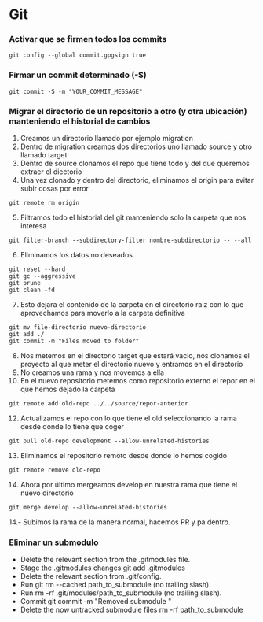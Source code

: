 # Git

### Activar que se firmen todos los commits
```console
git config --global commit.gpgsign true
```

### Firmar un commit determinado (-S)
```console
git commit -S -m "YOUR_COMMIT_MESSAGE"
```

### Migrar el directorio de un repositorio a otro (y otra ubicación) manteniendo el historial de cambios
1. Creamos un directorio llamado por ejemplo migration
2. Dentro de migration creamos dos directorios uno llamado source y otro llamado target
3. Dentro de source clonamos el repo que tiene todo y del que queremos extraer el diectorio
4. Una vez clonado y dentro del directorio, eliminamos el origin para evitar subir cosas por error
```console
git remote rm origin
```
5. Filtramos todo el historial del git manteniendo solo la carpeta que nos interesa
```console
git filter-branch --subdirectory-filter nombre-subdirectorio -- --all
```
6. Eliminamos los datos no deseados
```console
git reset --hard
git gc --aggressive 
git prune
git clean -fd
``` 
7. Esto dejara el contenido de la carpeta en el directorio raiz con lo que aprovechamos para moverlo a la carpeta definitiva
```console
git mv file-directorio nuevo-directorio
git add ./
git commit -m "Files moved to folder"
```
8. Nos metemos en el directorio target que estará vacio, nos clonamos el proyecto al que meter el directorio nuevo y entramos en el directorio
9. No creamos una rama y nos movemos a ella
10. En el nuevo repositorio metemos como repositorio externo el repor en el que hemos dejado la carpeta
```console  
git remote add old-repo ../../source/repor-anterior
```
12. Actualizamos el repo con lo que tiene el old seleccionando la rama desde donde lo tiene que coger
```console  
git pull old-repo development --allow-unrelated-histories
```
13. Eliminamos el repositorio remoto desde donde lo hemos cogido
```console
git remote remove old-repo
```
14. Ahora por último mergeamos develop en nuestra rama que tiene el nuevo directorio
```console  
git merge develop --allow-unrelated-histories
```
14.- Subimos la rama de la manera normal, hacemos PR y pa dentro.

### Eliminar un submodulo

* Delete the relevant section from the .gitmodules file.
* Stage the .gitmodules changes git add .gitmodules
* Delete the relevant section from .git/config.
* Run git rm --cached path_to_submodule (no trailing slash).
* Run rm -rf .git/modules/path_to_submodule (no trailing slash).
* Commit git commit -m "Removed submodule "
* Delete the now untracked submodule files rm -rf path_to_submodule
